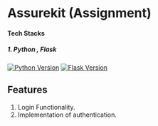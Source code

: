 # Assurekit (Assignment)



#### Tech Stacks
##### 1. Python , Flask



[![Python Version](https://img.shields.io/badge/python-3.8-brightgreen.svg)](https://python.org)
[![Flask Version](https://img.shields.io/badge/flask-2.1-brightgreen.svg)](https://flaskproject.com)

## Features
1. Login Functionality.
2. Implementation of authentication.

